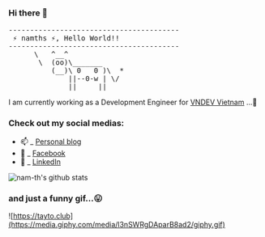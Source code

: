 ### Hi there 👋
<pre>
----------------------------------------
<span> ⚡ namths ⚡, Hello World!!</span>
----------------------------------------
      \   ^__^
       \  (oo)\_______
          (__)\ 0   0 )\  *
              ||--0-w | \/
              ||     ||
</pre>

I am currently working as a Development Engineer for [VNDEV Vietnam](https://vn-dev.com) ...👋

### Check out my social medias:

- 📫  _ [Personal blog](https://tayto.club)
- 💬  _ [Facebook](https://www.facebook.com/namths)
- 🔗  _ [LinkedIn](https://www.linkedin.com/in/namths/)

![nam-th's github stats](https://github-readme-stats.vercel.app/api?username=namths&show_icons=true)

### and just a funny gif...😛
![https://tayto.club](https://media.giphy.com/media/l3nSWRgDAparB8ad2/giphy.gif)
